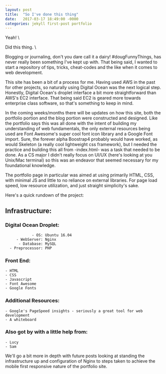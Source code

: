 ```yaml
---
layout: post
title:  "So I've done this thing"
date:   2017-03-17 18:49:00 -0000
categories: jekyll first-post portfolio
---
```

 Yeah!   \

  
 Did this thing.   \

<!--excerpt-->

Blogging or journaling, don't you dare call it a dairy! #dougFunnyThings, has never really been something I've kept up with.
That being said, I wanted to start a repository of tips, tricks, cheat-codes and the like when it comes to web development.

This site has been a bit of a process for me. Having used AWS in the past for other projects, so naturally using Digital Ocean was the next logical step. Honestly, Digital Ocean's droplet interface a bit more straightforward than AWS's EC2 interface. That being said EC2 is geared more towards enterprise class software, so that's something to keep in mind.

In the coming weeks/months there will be updates on how this site, both the portfolio portion and the blog portion were constructed and designed. Like the portfolio says this was all done with the intent of building my understanding of web fundamentals, the only external resources being used are Font Awesome's super cool font icon library and a Google Font import. Sure, the forever alpha Boostrap4 probably would have worked, as would Skeleton (a really cool lightweight css framework), but I needed the practice and building this all from -index.html- was a task that needed to be done. As a CS major I didn't really focus on UI/UX (here's looking at you Unix/Mac terminal) so this was an endeavor that seemed necessary for my foundational knowledge.

The portfolio page in particular was aimed at using primarily HTML, CSS, with minimal JS and little to no reliance on external libraries. For page load speed, low resource utilization, and just straight simplicity's sake.

Here's a quick rundown of the project:


## Infrastructure:


### Digital Ocean Droplet:

                - OS: Ubuntu 16.04
         - WebServer: Nginx
          - Database: MySQL
      - Preprocessor: PHP


### Front End:

    - HTML
    - CSS
    - Javascript
    - Font Awesome
    - Google Fonts


### Additional Resources:

    - Google's PageSpeed insights - seriously a great tool for web development
    - A whiteboard


### Also got by with a little help from:
    - Lucy
    - Sam

We'll go a bit more in depth with future posts looking at standing the infrastructure up and configuration of Nginx to steps taken to achieve the mobile first responsive nature of the portfolio site.
